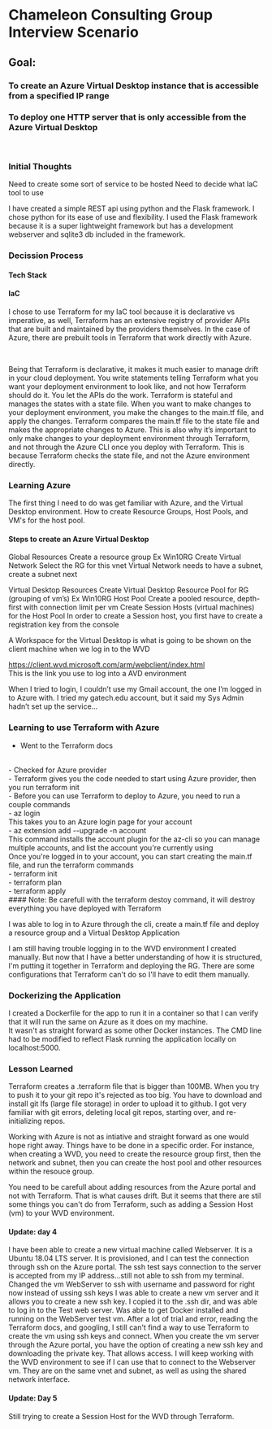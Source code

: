 # Chameleon Consulting Group Interview Scenario

## Goal:

### To create an Azure Virtual Desktop instance that is accessible from a specified IP range

### To deploy one HTTP server that is only accessible from the Azure Virtual Desktop

<br>

### Initial Thoughts

Need to create some sort of service to be hosted
Need to decide what IaC tool to use

I have created a simple REST api using python and the Flask framework. I chose python for its ease of use and flexibility. I used the Flask framework because it is a super lightweight framework but has a development webserver and sqlite3 db included in the framework.

### Decission Process

#### Tech Stack

#### IaC

I chose to use Terraform for my IaC tool because it is declarative vs imperative, as well, Terraform has an extensive registry of provider APIs that are built and maintained by the providers themselves. In the case of Azure, there are prebuilt tools in Terraform that work directly with Azure.

<br>

Being that Terraform is declarative, it makes it much easier to manage drift in your cloud deployment. You write statements telling Terraform what you want your deployment environment to look like, and not how Terraform should do it. You let the APIs do the work. Terraform is stateful and manages the states with a state file. When you want to make changes to your deployment environment, you make the changes to the main.tf file, and apply the changes. Terraform compares the main.tf file to the state file and makes the appropriate changes to Azure. 
This is also why it’s important to only make changes to your deployment environment through Terraform, and not through the Azure CLI once you deploy with Terraform. This is because Terraform checks the state file, and not the Azure environment directly.


### Learning Azure

The first thing I need to do was get familiar with Azure, and the Virtual Desktop environment. How to create Resource Groups, Host Pools, and VM's for the host pool.

#### Steps to create an Azure Virtual Desktop

Global Resources
Create a resource group
Ex Win10RG
Create Virtual Network
Select the RG for this vnet
Virtual Network needs to have a subnet, create a subnet next

Virtual Desktop Resources
Create Virtual Desktop Resource Pool for RG (grouping of vm’s)
Ex Win10RG Host Pool
Create a pooled resource, depth-first with connection limit per vm
Create Session Hosts (virtual machines) for the Host Pool
In order to create a Session host, you first have to create a registration key from the console

A Workspace for the Virtual Desktop is what is going to be shown on the client machine when we log in to the WVD

https://client.wvd.microsoft.com/arm/webclient/index.html  
This is the link you use to log into a AVD environment

When I tried to login, I couldn’t use my Gmail account, the one I’m logged in to Azure with. I tried my gatech.edu account, but it said my Sys Admin hadn’t set up the service…

### Learning to use Terraform with Azure

- Went to the Terraform docs
<br>
- Checked for Azure provider
<br>
- Terraform gives you the code needed to start using Azure provider, then you run terraform init
<br>
- Before you can use Terraform to deploy to Azure, you need to run a couple commands
<br>
- az login
<br>
This takes you to an Azure login page for your account
<br>
- az extension add --upgrade -n account
<br>
    This command installs the account plugin for the az-cli so you can manage multiple accounts, and list the account you're currently using
<br>
Once you're logged in to your account, you can start creating the main.tf file, and run the terraform commands
<br>
    - terraform init
    <br>
    - terraform plan
    <br>
    - terraform apply
    <br>
    #### Note:
    Be carefull with the terraform destoy command, it will destroy everything you have deployed with Terraform
<br>

I was able to log in to Azure through the cli, create a main.tf file and deploy a resource group and a Virtual Desktop Application

I am still having trouble logging in to the WVD environment I created manually. But now that I have a better understanding of how it is structured, I'm putting it together in Terraform and deploying the RG. There are some configurations that Terraform can't do so I'll have to edit them manually.

### Dockerizing the Application

I created a Dockerfile for the app to run it in a container so that I can verify that it will run the same on Azure as it does on my machine.
<br>
It wasn't as straight forward as some other Docker instances. The CMD line had to be modified to reflect Flask running the application locally on localhost:5000.


### Lesson Learned

Terraform creates a .terraform file that is bigger than 100MB. When you try to push it to your git repo it's rejected as too big. You have to download and install git lfs (large file storage) in order to upload it to github.
I got very familiar with git errors, deleting local git repos, starting over, and re-initializing repos.

Working with Azure is not as intiative and straight forward as one would hope right away. Things have to be done in a specific order. For instance, when creating a WVD, you need to create the resource group first, then the network and subnet, then you can create the host pool and other resources within the resouce group.

You need to be carefull about adding resources from the Azure portal and not with Terraform. That is what causes drift. But it seems that there are stil some things you can't do from Terraform, such as adding a Session Host (vm) to your WVD environment.

#### Update: day 4

I have been able to create a new virtual machine called Webserver. It is a Ubuntu 18.04 LTS server. It is provisioned, and I can test the connection through ssh on the Azure portal. The ssh test says connection to the server is accepted from my IP address...still not able to ssh from my terminal.
Changed the vm WebServer to ssh with username and password for right now instead of ussing ssh keys
I was able to create a new vm server and it allows you to create a new ssh key. I copied it to the .ssh dir, and was able to log in to the Test web server. Was able to get Docker installed and running on the WebServer test vm.
After a lot of trial and error, reading the Terraform docs, and googling, I still can't find a way to use Terraform to create the vm using ssh keys and connect. When you create the vm server through the Azure portal, you have the option of creating a new ssh key and downloading the private key. That allows access. I will keep working with the WVD environment to see if I can use that to connect to the Webserver vm. They are on the same vnet and subnet, as well as using the shared network interface.


#### Update: Day 5

Still trying to create a Session Host for the WVD through Terraform.